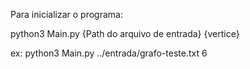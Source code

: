 Para inicializar o programa:

python3 Main.py {Path do arquivo de entrada} {vertice}

ex: python3 Main.py ../entrada/grafo-teste.txt 6